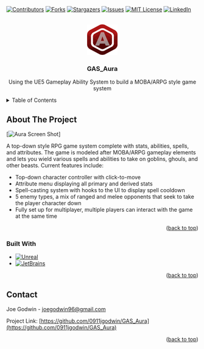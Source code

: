 <a name="readme-top"></a>

<!-- PROJECT SHIELDS -->
[![Contributors][contributors-shield]][contributors-url]
[![Forks][forks-shield]][forks-url]
[![Stargazers][stars-shield]][stars-url]
[![Issues][issues-shield]][issues-url]
[![MIT License][license-shield]][license-url]
[![LinkedIn][linkedin-shield]][linkedin-url]



<!-- PROJECT LOGO -->
<br />
<div align="center">
  <a href="https://github.com/0911jgodwin/GAS_Aura">
    <img src="images/logo.png" alt="Logo" width="80" height="80">
  </a>

<h3 align="center">GAS_Aura</h3>

  <p align="center">
    Using the UE5 Gameplay Ability System to build a MOBA/ARPG style game system
  </p>
</div>



<!-- TABLE OF CONTENTS -->
<details>
  <summary>Table of Contents</summary>
  <ol>
    <li>
      <a href="#about-the-project">About The Project</a>
      <ul>
        <li><a href="#built-with">Built With</a></li>
      </ul>
    </li>
    <li><a href="#contact">Contact</a></li>
  </ol>
</details>



<!-- ABOUT THE PROJECT -->
## About The Project

[![Aura Screen Shot][aura-gameplay]]

A top-down style RPG game system complete with stats, abilities, spells, and attributes. The game is modeled after MOBA/ARPG gameplay elements and lets you wield various spells and abilities to take on goblins, ghouls, and other beasts. Current features include:
* Top-down character controller with click-to-move
* Attribute menu displaying all primary and derived stats
* Spell-casting system with hooks to the UI to display spell cooldown
* 5 enemy types, a mix of ranged and melee opponents that seek to take the player character down
* Fully set up for multiplayer, multiple players can interact with the game at the same time

<p align="right">(<a href="#readme-top">back to top</a>)</p>



### Built With

* [![Unreal][Unreal.com]][Unreal-url]
* [![JetBrains][JetBrains.com]][JetBrains-url]

<p align="right">(<a href="#readme-top">back to top</a>)</p>

<!-- CONTACT -->
## Contact

Joe Godwin - joegodwin96@gmail.com

Project Link: [https://github.com/0911jgodwin/GAS_Aura](https://github.com/0911jgodwin/GAS_Aura)

<p align="right">(<a href="#readme-top">back to top</a>)</p>


<!-- MARKDOWN LINKS & IMAGES -->
<!-- https://www.markdownguide.org/basic-syntax/#reference-style-links -->
[contributors-shield]: https://img.shields.io/github/contributors/0911jgodwin/GAS_Aura.svg?style=for-the-badge
[contributors-url]: https://github.com/0911jgodwin/GAS_Aura/graphs/contributors
[forks-shield]: https://img.shields.io/github/forks/0911jgodwin/GAS_Aura.svg?style=for-the-badge
[forks-url]: https://github.com/0911jgodwin/GAS_Aura/network/members
[stars-shield]: https://img.shields.io/github/stars/0911jgodwin/GAS_Aura.svg?style=for-the-badge
[stars-url]: https://github.com/0911jgodwin/GAS_Aura/stargazers
[issues-shield]: https://img.shields.io/github/issues/0911jgodwin/GAS_Aura.svg?style=for-the-badge
[issues-url]: https://github.com/0911jgodwin/GAS_Aura/issues
[license-shield]: https://img.shields.io/github/license/0911jgodwin/GAS_Aura.svg?style=for-the-badge
[license-url]: https://github.com/0911jgodwin/GAS_Aura/blob/master/LICENSE.txt
[linkedin-shield]: https://img.shields.io/badge/-LinkedIn-black.svg?style=for-the-badge&logo=linkedin&colorB=555
[linkedin-url]: https://linkedin.com/in/joe-godwin-5274ab168
[aura-gameplay]: images/AuraGameplay.gif
[Unreal.com]: https://img.shields.io/badge/Unreal_%20Engine-000000?style=for-the-badge&logo=unrealengine&logoColor=white
[Unreal-url]: https://www.unrealengine.com/
[JetBrains.com]: https://img.shields.io/badge/JetBrains-000000?style=for-the-badge&logo=jetbrains&logoColor=white
[JetBrains-url]: https://www.jetbrains.com/